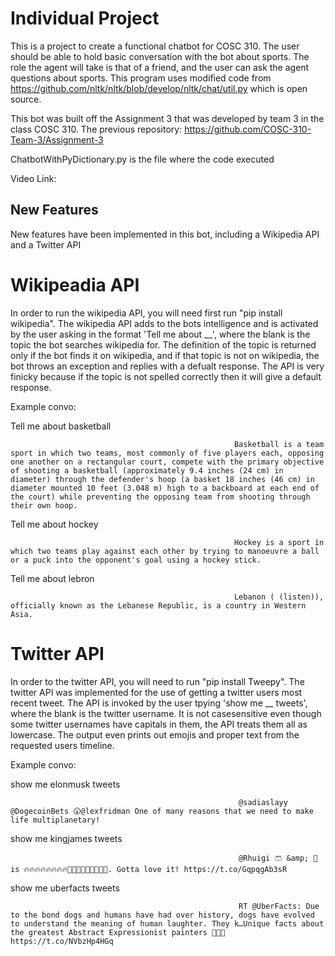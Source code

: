 # Individual Project

This is a project to create a functional chatbot for COSC 310. The user should be able to hold basic conversation with the bot about sports. The role the agent will take is that of a friend, and the user can ask the agent questions about sports. This program uses modified code from https://github.com/nltk/nltk/blob/develop/nltk/chat/util.py which is open source.

This bot was built off the Assignment 3 that was developed by team 3 in the class COSC 310. The previous repository: https://github.com/COSC-310-Team-3/Assignment-3

ChatbotWithPyDictionary.py is the file where the code executed

Video Link:
## New Features
New features have been implemented in this bot, including a Wikipedia API and a Twitter API

# Wikipeadia API

In order to run the wikipedia API, you will need first run "pip install wikipedia". The wikipedia API adds to the bots intelligence and is activated by the user asking in the format 'Tell me about __', where the blank is the topic the bot searches wikipedia for. The definition of the topic is returned only if the bot finds it on wikipedia, and if that topic is not on wikipedia, the bot throws an exception and replies with a defualt response. The API is very finicky because if the topic is not spelled correctly then it will give a default response.

Example convo:

Tell me about basketball

                                                      Basketball is a team sport in which two teams, most commonly of five players each, opposing one another on a rectangular court, compete with the primary objective of shooting a basketball (approximately 9.4 inches (24 cm) in diameter) through the defender's hoop (a basket 18 inches (46 cm) in diameter mounted 10 feet (3.048 m) high to a backboard at each end of the court) while preventing the opposing team from shooting through their own hoop.
                                                      
Tell me about hockey

                                                      Hockey is a sport in which two teams play against each other by trying to manoeuvre a ball or a puck into the opponent's goal using a hockey stick.
                                                      
Tell me about lebron

                                                      Lebanon ( (listen)), officially known as the Lebanese Republic, is a country in Western Asia.
                

# Twitter API

In order to the twitter API, you will need to run "pip install Tweepy". The twitter API was implemented for the use of getting a twitter users most recent tweet. The API is invoked by the user tpying 'show me __ tweets', where the blank is the twitter username. It is not casesensitive even though some twitter usernames have capitals in them, the API treats them all as lowercase. The output even prints out emojis and proper text from the requested users timeline.

Example convo:

show me elonmusk tweets

                                                       @sadiaslayy @DogecoinBets 😮@lexfridman One of many reasons that we need to make life multiplanetary!
                                                       
show me kingjames tweets

                                                       @Rhuigi 🩳 &amp; 🧥 is 🔥🔥🔥🔥🔥🔥🔥🔥🤣🤣🤣🤣🤣🤣🤣🤣🤣. Gotta love it! https://t.co/GqpqgAb3sR
                                             
show me uberfacts tweets

                                                       RT @UberFacts: Due to the bond dogs and humans have had over history, dogs have evolved to understand the meaning of human laughter. They k…Unique facts about the greatest Abstract Expressionist painters 👨🏻‍🎨 https://t.co/NVbzHp4HGq

